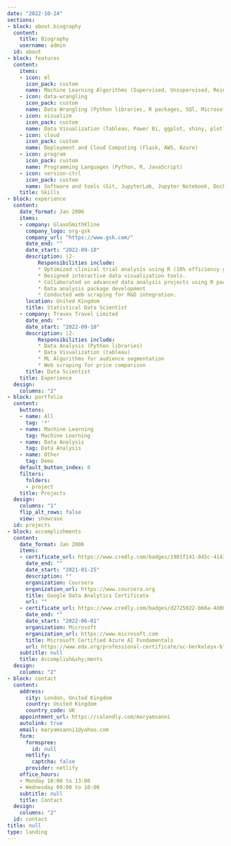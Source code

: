 ```yaml
---
date: "2022-10-24"
sections:
- block: about.biography
  content:
    title: Biography
    username: admin
  id: about
- block: features
  content:
    items:
    - icon: ml
      icon_pack: custom
      name: Machine Learning Algorithms (Supervised, Unsupervised, Reinforcement)
    - icon: data-wrangling
      icon_pack: custom
      name: Data Wrangling (Python libraries, R packages, SQl, Microsoft Excel)
    - icon: visualize
      icon_pack: custom
      name: Data Visualization (Tableau, Power Bi, ggplot, shiny, plotly, Matplotlb)
    - icon: cloud
      icon_pack: custom
      name: Deployment and Cloud Computing (Flask, AWS, Azure)
    - icon: program
      icon_pack: custom
      name: Programming Languages (Python, R, JavaScript)
    - icon: version-ctrl
      icon_pack: custom
      name: Software and tools (Git, JupyterLab, Jupyter Notebook, Docker)
    title: Skills
- block: experience
  content:
    date_format: Jan 2006
    items:
    - company: GlaxoSmithKline
      company_logo: org-gsk
      company_url: "https://www.gsk.com/"
      date_end: ""
      date_start: "2022-09-10"
      description: |2-
          Responsibilities include:
          * Optimized clinical trial analysis using R (10% efficiency gain)
          * Designed interactive data visualization tools.
          * Collaborated on advanced data analysis projects using R packages
          * Data analysis package development
          * Conducted web scraping for R&D integration.
      location: United Kingdom
      title: Statistical Data Scientist
    - company: Travex Travel Limited
      date_end: ""
      date_start: "2022-09-10"
      description: |2-
          Responsibilities include:
          * Data Analysis (Python libraries)
          * Data Visualization (tableau)
          * ML Algorithms for audience segmentation
          * Web scraping for price comparison 
      title: Data Scientist      
    title: Experience
  design:
    columns: "2"
- block: portfolio
  content:
    buttons:
    - name: All
      tag: '*'
    - name: Machine Learning
      tag: Machine Learning
    - name: Data Analysis
      tag: Data Analysis
    - name: Other
      tag: Demo
    default_button_index: 0
    filters:
      folders:
      - project
    title: Projects
  design:
    columns: "1"
    flip_alt_rows: false
    view: showcase
  id: projects
- block: accomplishments
  content:
    date_format: Jan 2006
    items:
    - certificate_url: https://www.credly.com/badges/1901f141-845c-4143-b33b-6b36bcb6c2af/public_url
      date_end: ""
      date_start: "2021-01-25"
      description: ""
      organization: Coursera
      organization_url: https://www.coursera.org
      title: Google Data Analytics Certificate
      url: ""
    - certificate_url: https://www.credly.com/badges/d2725022-b66a-4d80-b250-b26d9ab40714?source=linked_in_profile
      date_end: ""
      date_start: "2022-06-01"
      organization: Microsoft
      organization_url: https://www.microsoft.com
      title: Microsoft Certified Azure AI Fundamentals
      url: https://www.edx.org/professional-certificate/uc-berkeleyx-blockchain-fundamentals
    subtitle: null
    title: Accomplish&shy;ments
  design:
    columns: "2"
- block: contact
  content:
    address:
      city: London, United Kingdom
      country: United Kingdom
      country_code: UK
    appointment_url: https://calendly.com/maryamsanni
    autolink: true
    email: maryamsanni1@yahoo.com
    form:
      formspree:
        id: null
      netlify:
        captcha: false
      provider: netlify
    office_hours:
    - Monday 10:00 to 13:00
    - Wednesday 09:00 to 10:00
    subtitle: null
    title: Contact
  design:
    columns: "2"
  id: contact
title: null
type: landing
---
```

